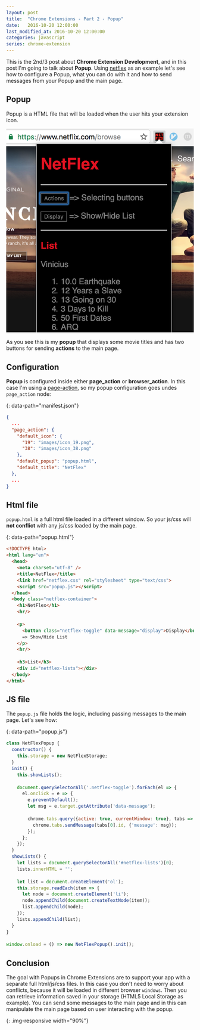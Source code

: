 ```yaml
---
layout: post
title:  "Chrome Extensions - Part 2 - Popup"
date:   2016-10-20 12:00:00
last_modified_at: 2016-10-20 12:00:00
categories: javascript
series: chrome-extension
---
```


This is the 2nd/3 post about **Chrome Extension Development**, and in this post I'm going to talk about **Popup**. Using [netflex] as an example let's see how to configure a Popup, what you can do with it and how to send messages from your Popup and the main page.

## Popup

Popup is a HTML file that will be loaded when the user hits your extension icon.

![extension-popup]

As you see this is my **popup** that displays some movie titles and has two buttons for sending **actions** to the main page.

## Configuration

**Popup** is configured inside either **page_action** or **browser_action**. In this case I'm using a [page-action], so my popup configuration goes undes `page_action` node:

{: data-path="manifest.json"}
```json
{
  ...
  "page_action": {
    "default_icon": {
      "19": "images/icon_19.png",
      "38": "images/icon_38.png"
    },
    "default_popup": "popup.html",
    "default_title": "NetFlex"
  },
  ...
}
```

## Html file

`popup.html` is a full html file loaded in a different window. So your js/css will **not conflict** with any js/css loaded by the main page.

{: data-path="popup.html"}
```html
<!DOCTYPE html>
<html lang="en">
  <head>
    <meta charset="utf-8" />
    <title>NetFlex</title>
    <link href="netflex.css" rel="stylesheet" type="text/css">
    <script src="popup.js"></script>
  </head>
  <body class="netflex-container">
    <h1>NetFlex</h1>
    <hr/>

    <p>
      <button class="netflex-toggle" data-message="display">Display</button>
      => Show/Hide List
    </p>
    <hr/>

    <h3>List</h3>
    <div id="netflex-lists"></div>
  </body>
</html>
```

## JS file

The `popup.js` file holds the logic, including passing messages to the main page. Let's see how:

{: data-path="popup.js"}
```javascript
class NetFlexPopup {
  constructor() {
    this.storage = new NetFlexStorage;
  }
  init() {
    this.showLists();

    document.querySelectorAll('.netflex-toggle').forEach(el => {
      el.onclick = e => {
        e.preventDefault();
        let msg = e.target.getAttribute('data-message');

        chrome.tabs.query({active: true, currentWindow: true}, tabs => {
          chrome.tabs.sendMessage(tabs[0].id, {'message': msg});
        });
      };
    });
  }
  showLists() {
    let lists = document.querySelectorAll('#netflex-lists')[0];
    lists.innerHTML = '';

    let list = document.createElement('ol');
    this.storage.readEach(item => {
      let node = document.createElement('li');
      node.appendChild(document.createTextNode(item));
      list.appendChild(node);
    });
    lists.appendChild(list);
  }
}

window.onload = () => new NetFlexPopup().init();
```

## Conclusion

The goal with Popups in Chrome Extensions are to support your app with a separate full html/js/css files. In this case you don't need to worry about conflicts, because it will be loaded in different browser `windows`. Then you can retrieve information saved in your storage (HTML5 Local Storage as example). You can send some messages to the main page and in this can manipulate the main page based on user interacting with the popup.

[netflex]: https://chrome.google.com/webstore/detail/netflex/enabfkegimbpnmiadibjifbmbednodib, 'NetFlex'
[page-action]: /javascript/chrome-extensions-setup#page-action-or-browse-action 'Chrome Extensions - Page Action'
[background-js]: /javascript/chrome-extensions-setup#background-js-file 'Chrome Extensions - Background JS'

[extension-popup]: /images/posts/chrome-extension-popup.png 'NetFlex Popup'
{: .img-responsive width="90%"}
